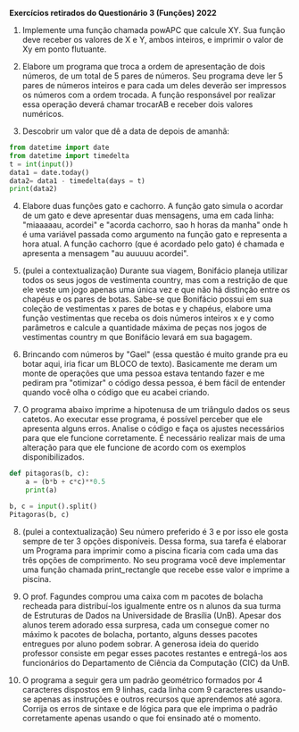 **Exercícios retirados do Questionário 3 (Funções) 2022**

1. Implemente uma função chamada powAPC que calcule XY. Sua função deve receber os valores de X e Y, ambos inteiros, e imprimir o valor de Xy em ponto flutuante.

2. Elabore um programa que troca a ordem de apresentação de dois números, de um total de 5 pares de números. Seu programa deve ler 5 pares de números inteiros e para cada um deles deverão ser impressos os números com a ordem trocada. A função responsável por realizar essa operação deverá chamar trocarAB e receber dois valores numéricos. 

3. Descobrir um valor que dê a data de depois de amanhã:
```py
from datetime import date
from datetime import timedelta
t = int(input())
data1 = date.today()
data2= data1 - timedelta(days = t)
print(data2)
```

4. Elabore duas funções gato e cachorro. A função gato simula o acordar de um gato e deve apresentar duas mensagens, uma em cada linha: "miaaaaau, acordei" e "acorda cachorro, sao h horas da manha" onde h é uma variável passada como argumento na função gato e representa a hora atual. A função cachorro (que é acordado pelo gato) é chamada e apresenta a mensagem "au auuuuu acordei".

5. (pulei a contextualização) Durante sua viagem, Bonifácio planeja utilizar todos os seus jogos de vestimenta country, mas com a restrição de que ele veste um jogo apenas uma única vez e que não há distinção entre os chapéus e os pares de botas. Sabe-se que Bonifácio possui em sua coleção de vestimentas x pares de botas e y chapéus, elabore uma função vestimentas que receba os dois números inteiros x e y como parâmetros e calcule a quantidade máxima de peças nos jogos de vestimentas country m que Bonifácio levará em sua bagagem.
   
6. Brincando com números by "Gael" (essa questão é muito grande pra eu botar aqui, iria ficar um BLOCO de texto). Basicamente me deram um monte de operações que uma pessoa estava tentando fazer e me pediram pra "otimizar" o código dessa pessoa, é bem fácil de entender quando você olha o código que eu acabei criando.

7. O programa abaixo imprime a hipotenusa de um triângulo dados os seus catetos. Ao executar esse programa, é possível perceber que ele apresenta alguns erros. Analise o código e faça os ajustes necessários para que ele funcione corretamente. É necessário realizar mais de uma alteração para que ele funcione de acordo com os exemplos disponibilizados.
```py
def pitagoras(b, c):
    a = (b*b + c*c)**0.5
    print(a)

b, c = input().split()
Pitagoras(b, c)
```

8. (pulei a contextualização) Seu número preferido é 3 e por isso ele gosta sempre de ter 3 opções disponíveis. Dessa forma, sua tarefa é elaborar um Programa para imprimir como a piscina ficaria com cada uma das três opções de comprimento. No seu programa você deve implementar uma função chamada print_rectangle que recebe esse valor e imprime a piscina.

9. O prof. Fagundes comprou uma caixa com m pacotes de bolacha recheada para distribuí-los igualmente entre os n alunos da sua turma de Estruturas de Dados na Universidade de Brasília (UnB). Apesar dos alunos terem adorado essa surpresa, cada um consegue comer no máximo k pacotes de bolacha, portanto, alguns desses pacotes entregues por aluno podem sobrar. A generosa ideia do querido professor consiste em pegar esses pacotes restantes e entregá-los aos funcionários do Departamento de Ciência da Computação (CIC) da UnB.

10. O programa a seguir gera um padrão geométrico formados por 4 caracteres dispostos em 9 linhas, cada linha com 9 caracteres usando-se apenas as instruções e outros recursos que aprendemos até agora. Corrija os erros de sintaxe e de lógica para que ele imprima o padrão corretamente apenas usando o que foi ensinado até o momento.